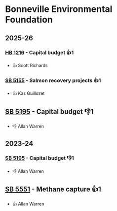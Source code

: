 # Bonneville Environmental Foundation
## 2025-26

### [HB 1216](/bill/2025-26/hb/1216/) - Capital budget 👍1  
* 👍 Scott Richards

### [SB 5155](/bill/2025-26/sb/5155/) - Salmon recovery projects 👍1  
* 👍 Kas Guillozet

## [SB 5195](/bill/2025-26/sb/5195/) - Capital budget  👎1 
* 👎 Allan Warren

## 2023-24

### [SB 5195](/bill/2023-24/sb/5195/) - Capital budget  👎1 
* 👎 Allan Warren

## [SB 5551](/bill/2023-24/sb/5551/) - Methane capture 👍1  
* 👍 Allan Warren

